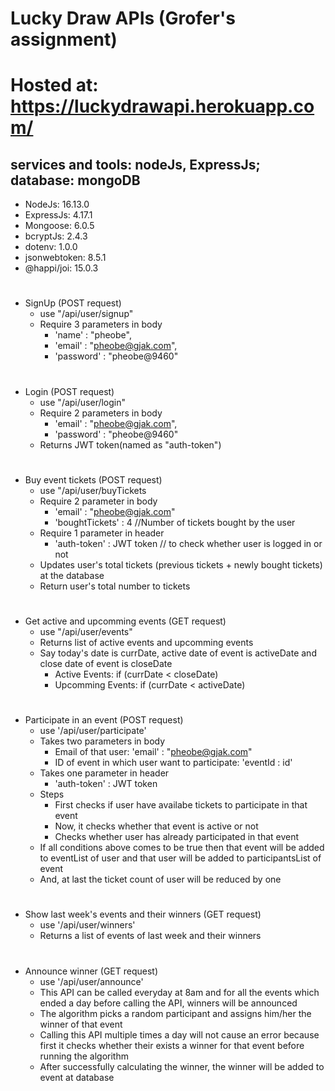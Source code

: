 # Lucky Draw APIs (Grofer's assignment)
# Hosted at: https://luckydrawapi.herokuapp.com/
## services and tools: nodeJs, ExpressJs; database: mongoDB
* NodeJs: 16.13.0
* ExpressJs: 4.17.1
* Mongoose: 6.0.5
* bcryptJs: 2.4.3
* dotenv: 1.0.0
* jsonwebtoken: 8.5.1
* @happi/joi: 15.0.3

# 
* SignUp (POST request)
  * use "/api/user/signup"
  * Require 3 parameters in body
    * 'name' : "pheobe",
    * 'email' : "pheobe@gjak.com",
    * 'password' : "pheobe@9460" 
# 
* Login (POST request)
  * use "/api/user/login"
  * Require 2 parameters in body
     * 'email' : "pheobe@gjak.com",
     * 'password' : "pheobe@9460"
  * Returns JWT token(named as "auth-token")
  
# 
* Buy event tickets (POST request)
  * use "/api/user/buyTickets
  * Require 2 parameter in body
     * 'email' : "pheobe@gjak.com"
     * 'boughtTickets' : 4     //Number of tickets bought by the  user
  * Require 1 parameter in header
     * 'auth-token' : JWT token // to check whether user is logged in or not
  * Updates user's total tickets (previous tickets + newly bought tickets) at the database
  * Return user's total number to tickets
  
# 
* Get active and upcomming events (GET request)
   * use "/api/user/events"
   * Returns list of active events and upcomming events
   * Say today's date is currDate, active date of event is activeDate and close date of event is closeDate
     * Active Events: if (currDate < closeDate)
     * Upcomming Events: if (currDate < activeDate)
     
# 
* Participate in an event (POST request)
   * use '/api/user/participate'
   * Takes two parameters in body
     * Email of that user: 'email' : "pheobe@gjak.com"
     * ID of event in which user want to participate: 'eventId : id'
   * Takes one parameter in header
     * 'auth-token' : JWT token
   * Steps
     * First checks if user have availabe tickets to participate in that event
     * Now, it checks whether that event is active or not
     * Checks whether user has already participated in that event
   * If all conditions above comes to be true then that event will be added to eventList of user and that user will be added to participantsList of event
   * And, at last the ticket count of user will be reduced by one
   
# 
* Show last week's events and their winners (GET request)
  * use '/api/user/winners'
  * Returns a list of events of last week and their winners
# 
* Announce winner (GET request)
  * use '/api/user/announce'
  * This API can be called everyday at 8am and for all the events which ended a day before calling the API, winners will be announced
  * The algorithm picks a random participant and assigns him/her the winner of that event
  * Calling this API multiple times a day will not cause an error because first it checks whether their exists a winner for that event before running the algorithm
  * After successfully calculating the winner, the winner will be added to event at database
    
